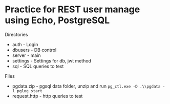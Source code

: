 # Practice for REST user manage using Echo, PostgreSQL

Directories
* auth - Login
* dbusers - DB control
* server - main
* settings - Settings for db, jwt method
* sql - SQL queries to test

Files
* pgdata.zip - pgsql data folder, unzip and run ```pg_ctl.exe -D .\\pgdata -l pglog start```
* request.http - http queries to test
